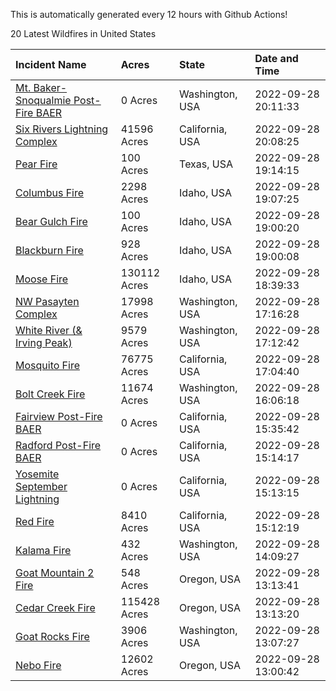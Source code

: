 This is automatically generated every 12 hours with Github Actions!

20 Latest Wildfires in United States

 | Incident Name | Acres | State | Date and Time |
|:---|:---|:---|:---|
| [Mt. Baker-Snoqualmie Post-Fire BAER](https://inciweb.nwcg.gov/incident/8429/) | 0 Acres | Washington, USA | 2022-09-28 20:11:33 |
| [Six Rivers Lightning Complex](https://inciweb.nwcg.gov/incident/8312/) | 41596 Acres | California, USA | 2022-09-28 20:08:25 |
| [Pear Fire](https://inciweb.nwcg.gov/incident/8428/) | 100 Acres | Texas, USA | 2022-09-28 19:14:15 |
| [Columbus Fire](https://inciweb.nwcg.gov/incident/8368/) | 2298 Acres | Idaho, USA | 2022-09-28 19:07:25 |
| [Bear Gulch Fire](https://inciweb.nwcg.gov/incident/8349/) | 100 Acres | Idaho, USA | 2022-09-28 19:00:20 |
| [Blackburn Fire](https://inciweb.nwcg.gov/incident/8351/) | 928 Acres | Idaho, USA | 2022-09-28 19:00:08 |
| [Moose Fire](https://inciweb.nwcg.gov/incident/8249/) | 130112 Acres | Idaho, USA | 2022-09-28 18:39:33 |
| [NW Pasayten Complex](https://inciweb.nwcg.gov/incident/8397/) | 17998 Acres | Washington, USA | 2022-09-28 17:16:28 |
| [White River (& Irving Peak)](https://inciweb.nwcg.gov/incident/8329/) | 9579 Acres | Washington, USA | 2022-09-28 17:12:42 |
| [Mosquito Fire](https://inciweb.nwcg.gov/incident/8398/) | 76775 Acres | California, USA | 2022-09-28 17:04:40 |
| [Bolt Creek Fire](https://inciweb.nwcg.gov/incident/8417/) | 11674 Acres | Washington, USA | 2022-09-28 16:06:18 |
| [Fairview Post-Fire BAER](https://inciweb.nwcg.gov/incident/8426/) | 0 Acres | California, USA | 2022-09-28 15:35:42 |
| [Radford Post-Fire BAER](https://inciweb.nwcg.gov/incident/8425/) | 0 Acres | California, USA | 2022-09-28 15:14:17 |
| [Yosemite September Lightning](https://inciweb.nwcg.gov/incident/8419/) | 0 Acres | California, USA | 2022-09-28 15:13:15 |
| [Red Fire](https://inciweb.nwcg.gov/incident/8332/) | 8410 Acres | California, USA | 2022-09-28 15:12:19 |
| [Kalama Fire](https://inciweb.nwcg.gov/incident/8420/) | 432 Acres | Washington, USA | 2022-09-28 14:09:27 |
| [Goat Mountain 2 Fire](https://inciweb.nwcg.gov/incident/8380/) | 548 Acres | Oregon, USA | 2022-09-28 13:13:41 |
| [Cedar Creek Fire](https://inciweb.nwcg.gov/incident/8307/) | 115428 Acres | Oregon, USA | 2022-09-28 13:13:20 |
| [Goat Rocks Fire](https://inciweb.nwcg.gov/incident/8415/) | 3906 Acres | Washington, USA | 2022-09-28 13:07:27 |
| [Nebo Fire](https://inciweb.nwcg.gov/incident/8363/) | 12602 Acres | Oregon, USA | 2022-09-28 13:00:42 |
